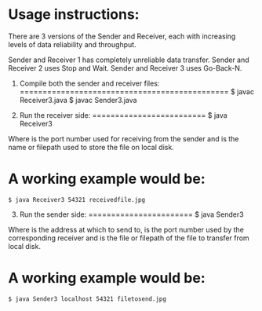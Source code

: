Usage instructions:
===================
There are 3 versions of the Sender and Receiver, each with increasing levels of data reliability and throughput.

Sender and Receiver 1 has completely unreliable data transfer.
Sender and Receiver 2 uses Stop and Wait.
Sender and Receiver 3 uses Go-Back-N.

1. Compile both the sender and receiver files: 
==============================================
    $ javac Receiver3.java
    $ javac Sender3.java

2. Run the receiver side:
=========================
    $ java Receiver3 <Port> <Filename>

Where <Port> is the port number used for receiving from the sender and <Filename> is the name or filepath used to store the file on local disk.

A working example would be:
====================
    $ java Receiver3 54321 receivedfile.jpg

3. Run the sender side:
=======================
    $ java Sender3 <IPaddress> <Port> <Filename>

Where <IPaddress> is the address at which to send to, <Port> is the port number used by the corresponding receiver and <Filename> is the file or filepath of the file to transfer from local disk.

A working example would be:
===========================
    $ java Sender3 localhost 54321 filetosend.jpg
